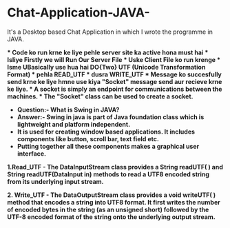 # Chat-Application-JAVA-
It's a Desktop based Chat Application in which I wrote the programme in JAVA.

<b>
 * Code ko run krne ke liye pehle server site ka active hona must hai
 * Isliye Firstly we will Run Our Server File
 * Uske Client File ko run krenge
 * Isme UBasically use hua hai DO{Two} UTF (Unicode Transformation Format)
 * pehla READ_UTF
 * dusra WRITE_UTF
 * Message ko succesfully send krne ke liye hmne use kiya "Socket" message send aur recieve krne ke liye.
 * A socket is simply an endpoint for communications between the machines.
 * The "Socket" class can be used to create a socket.

 * Question:- What is Swing in JAVA?
 * Answer:- Swing in java is part of Java foundation class which is lightweight and platform independent.
 * It is used for creating window based applications. It includes components like button, scroll bar, text field etc.
 * Putting together all these components makes a graphical user interface.
 <p>
 1.Read_UTF - The DataInputStream class provides a String readUTF( ) and String readUTF(DataInput in) methods to
 read a UTF8 encoded string from its underlying input stream.
</p>
<p>
 2. Write_UTF - The DataOutputStream class provides a void writeUTF( ) method that encodes a string into UTF8 format.
 It first writes the number of encoded bytes in the string (as an unsigned short) followed by the UTF-8 encoded format
 of the string onto the underlying output stream.
</p>
</b>
